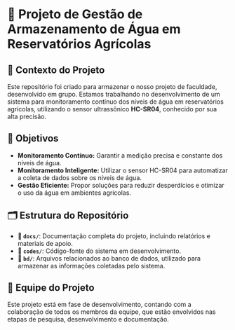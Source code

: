 # 🌊 Projeto de Gestão de Armazenamento de Água em Reservatórios Agrícolas

## 📖 Contexto do Projeto

Este repositório foi criado para armazenar o nosso projeto de faculdade, desenvolvido em grupo.
Estamos trabalhando no desenvolvimento de um sistema para monitoramento contínuo dos níveis de água em reservatórios agrícolas, 
utilizando o sensor ultrassônico **HC-SR04**, conhecido por sua alta precisão.

## 🎯 Objetivos

- **Monitoramento Contínuo:** Garantir a medição precisa e constante dos níveis de água.
- **Monitoramento Inteligente:** Utilizar o sensor HC-SR04 para automatizar a coleta de dados sobre os níveis de água.
- **Gestão Eficiente:** Propor soluções para reduzir desperdícios e otimizar o uso da água em ambientes agrícolas.

## 🗂️ Estrutura do Repositório

- **📁 `docs/`**: Documentação completa do projeto, incluindo relatórios e materiais de apoio.
- **📁 `codes/`**: Código-fonte do sistema em desenvolvimento.
- **📁 `bd/`**: Arquivos relacionados ao banco de dados, utilizado para armazenar as informações coletadas pelo sistema.

## 🤝 Equipe do Projeto

Este projeto está em fase de desenvolvimento, contando com a colaboração de todos os membros da equipe, que estão envolvidos nas etapas de pesquisa, desenvolvimento e documentação.
